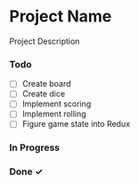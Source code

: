 # Project Name

Project Description

### Todo

- [ ] Create board  
- [ ] Create dice  
- [ ] Implement scoring  
- [ ] Implement rolling  
- [ ] Figure game state into Redux  

### In Progress


### Done ✓


